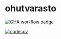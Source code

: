 # ohutvarasto

[![GHA workflow badge](https://github.com/avertti/ohutvarasto/workflows/CI/badge.svg)](https://github.com/avertti/ohutvarasto/actions)

[![codecov](https://codecov.io/github/avertti/ohutvarasto/graph/badge.svg?token=JHN3BHJZ7N)](https://codecov.io/github/avertti/ohutvarasto)
